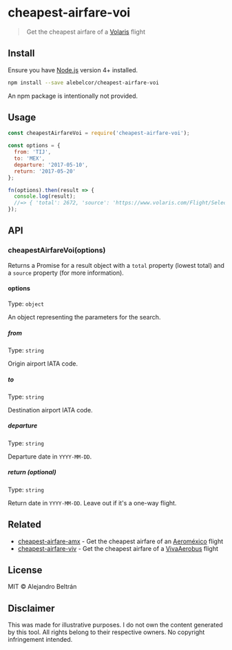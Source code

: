 # cheapest-airfare-voi

>️ Get the cheapest airfare of a [Volaris](https://www.volaris.com) flight

## Install

Ensure you have [Node.js](https://nodejs.org) version 4+ installed.

```bash
npm install --save alebelcor/cheapest-airfare-voi
```

An npm package is intentionally not provided.

## Usage

```js
const cheapestAirfareVoi = require('cheapest-airfare-voi');

const options = {
  from: 'TIJ',
  to: 'MEX',
  departure: '2017-05-10',
  return: '2017-05-20'
};

fn(options).then(result => {
  console.log(result);
  //=> { 'total': 2672, 'source': 'https://www.volaris.com/Flight/Select?o1=TIJ&d1=MEX&dd1=05/10/2017&o2=MEX&d2=TIJ&dd2=05/20/2017&cc=MXN' }
}); 
```

## API

### cheapestAirfareVoi(options)

Returns a Promise for a result object with a `total` property (lowest total) and a `source` property (for more information).

#### options

Type: `object`

An object representing the parameters for the search.

##### from

Type: `string`

Origin airport IATA code.

##### to

Type: `string`

Destination airport IATA code.

##### departure

Type: `string`

Departure date in `YYYY-MM-DD`.

##### return _(optional)_

Type: `string`

Return date in `YYYY-MM-DD`. Leave out if it's a one-way flight.

## Related

* [cheapest-airfare-amx](https://github.com/alebelcor/cheapest-airfare-amx) - Get the cheapest airfare of an [Aeroméxico](https://aeromexico.com) flight
* [cheapest-airfare-viv](https://github.com/alebelcor/cheapest-airfare-viv) - Get the cheapest airfare of a [VivaAerobus](https://www.vivaaerobus.com) flight

## License

MIT © Alejandro Beltrán

## Disclaimer

This was made for illustrative purposes.
I do not own the content generated by this tool.
All rights belong to their respective owners.
No copyright infringement intended.
